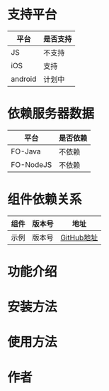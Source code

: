 # 支持平台

|平台 | 是否支持 |
|-----|------|
|JS    | 不支持    |
|iOS    | 支持    |
|android    | 计划中    |

# 依赖服务器数据

|平台 | 是否依赖 |
|-----|------|
|FO-Java    | 不依赖    |
|FO-NodeJS    | 不依赖    |

# 组件依赖关系

|组件 | 版本号 | 地址|
|-----|------|----|
|示例    | 版本号    | [GitHub地址](#)|

# 功能介绍

# 安装方法

# 使用方法

# 作者



